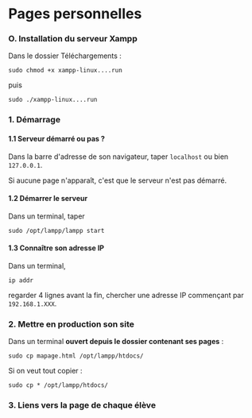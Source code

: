 # Pages personnelles

### O. Installation du serveur Xampp

Dans le dossier Téléchargements :

```sudo chmod +x xampp-linux....run``` 

puis 

```sudo ./xampp-linux....run``` 


### 1. Démarrage

#### 1.1 Serveur démarré ou pas ?

Dans la barre d'adresse de son navigateur, taper ```localhost``` ou bien ```127.0.0.1```.

Si aucune page n'apparaît, c'est que le serveur n'est pas démarré.

#### 1.2 Démarrer le serveur
Dans un terminal, taper

```sudo /opt/lampp/lampp start``` 

#### 1.3 Connaître son adresse IP

Dans un terminal,

```ip addr``` 

regarder 4 lignes avant la fin, chercher une adresse IP commençant par ```192.168.1.XXX```.


### 2. Mettre en production son site

Dans un terminal **ouvert depuis le dossier contenant ses pages** :

```sudo cp mapage.html /opt/lampp/htdocs/```

Si on veut tout copier :

```sudo cp * /opt/lampp/htdocs/```

### 3. Liens vers la page de chaque élève


